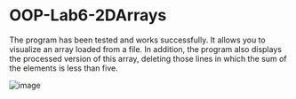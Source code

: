 # OOP-Lab6-2DArrays

The program has been tested and works successfully. It allows you to visualize an array loaded from a file. In addition, the program also displays the processed version of this array, deleting those lines in which the sum of the elements is less than five.

![image](https://user-images.githubusercontent.com/52841087/158856284-cc6c4a2c-8093-4097-929a-fb2bdb4bef91.png)

